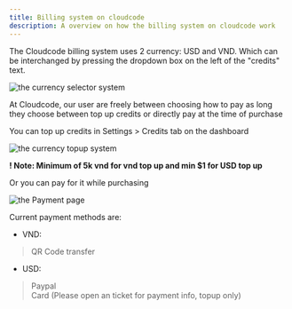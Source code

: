```yaml
---
title: Billing system on cloudcode
description: A overview on how the billing system on cloudcode work
---
```


The Cloudcode billing system uses 2 currency: USD and VND. Which can be interchanged by pressing the dropdown box on the left of the "credits" text.

<img src="../assets/creditinterchanging.png" alt='the currency selector system'>

At Cloudcode, our user are freely between choosing how to pay as long they choose between top up credits or directly pay at the time of purchase

You can top up credits in Settings > Credits tab on the dashboard

<img src="../assets/credtopup.png" alt='the currency topup system'>

__! Note: Minimum of 5k vnd for vnd top up and min $1 for USD top up__

Or you can pay for it while purchasing

<img src="../assets/payinpurchase.png" alt='the Payment page'>


Current payment methods are:
- VND: 
> QR Code transfer

- USD:
> Paypal </br>
> Card (Please open an ticket for payment info, topup only)
